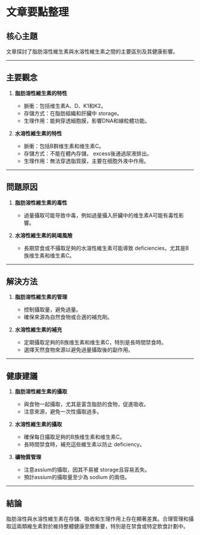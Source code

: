 # 文章要點整理

## 核心主題  
文章探討了脂肪溶性維生素與水溶性維生素之間的主要區別及其健康影響。

---

## 主要觀念  

1. **脂肪溶性維生素的特性**  
   - 脈衝：包括维生素A、D、K1和K2。  
   - 存儲方式：在脂肪組織和肝臟中 storage。  
   - 生理作用：能夠穿透細胞膜，影響DNA和線粒體功能。  

2. **水溶性維生素的特性**  
   - 脈衝：包括B群维生素和维生素C。  
   - 存儲方式：不能在體內存儲， excess後通過尿液排出。  
   - 生理作用：無法穿透脂質膜，主要在细胞外液中作用。  

---

## 問題原因  

1. **脂肪溶性維生素的毒性**  
   - 過量攝取可能导致中毒，例如過量攝入肝臟中的维生素A可能有毒性影響。  

2. **水溶性維生素的耗竭風險**  
   - 長期禁食或不攝取足夠的水溶性維生素可能導致 deficiencies，尤其是B族维生素和维生素C。  

---

## 解決方法  

1. **脂肪溶性維生素的管理**  
   - 控制攝取量，避免過量。  
   - 確保來源為自然食物或合適的補充劑。  

2. **水溶性維生素的補充**  
   - 定期攝取足夠的B族维生素和维生素C，特別是長時間禁食時。  
   - 選擇天然食物來源以避免過量攝取後的副作用。  

---

## 健康建議  

1. **脂肪溶性維生素的攝取**  
   - 與食物一起攝取，尤其是富含脂肪的食物，促進吸收。  
   - 注意來源，避免一次性攝取過多。  

2. **水溶性維生素的攝取**  
   - 確保每日攝取足夠的B族维生素和维生素C。  
   - 長時間禁食時，補充這些維生素以防止 deficiency。  

3. **礦物質管理**  
   - 注意assium的攝取，因其不易被 storage且容易丟失。  
   - 預計assium的攝取量至少為 sodium 的兩倍。  

---

## 結論  

脂肪溶性與水溶性維生素在存儲、吸收和生理作用上存在顯著差異。合理管理和攝取這兩類維生素對於維持整體健康至關重要，特別是在禁食或特定飲食計劃中。